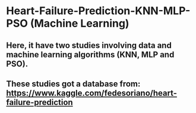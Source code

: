 # Heart-Failure-Prediction-KNN-MLP-PSO (Machine Learning)

## Here, it have two studies involving data and machine learning algorithms (KNN, MLP and PSO). 

## These studies got a database from: https://www.kaggle.com/fedesoriano/heart-failure-prediction
